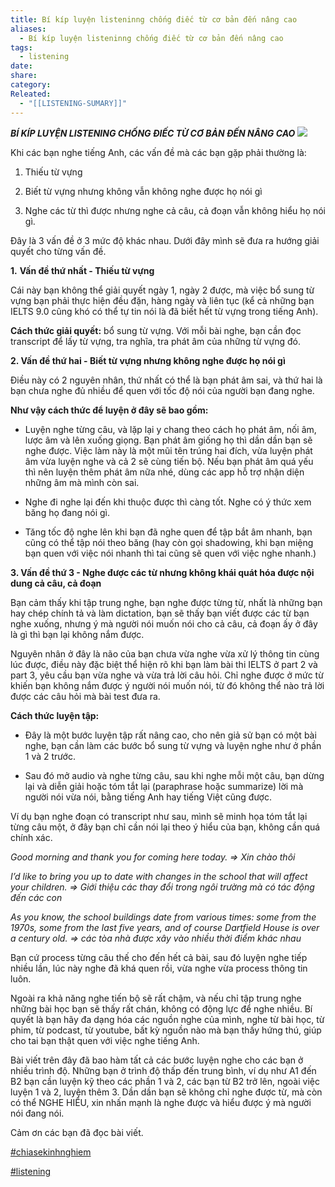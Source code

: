 ```yaml
---
title: Bí kíp luyện listeninng chống điếc từ cơ bản đến nâng cao
aliases:
  - Bí kíp luyện listeninng chống điếc từ cơ bản đến nâng cao
tags:
  - listening
date: 
share: 
category: 
Releated:
  - "[[LISTENING-SUMARY]]"
---
```

_**BÍ KÍP LUYỆN LISTENING CHỐNG ĐIẾC TỪ CƠ BẢN ĐẾN NÂNG CAO**_
![](https://i.imgur.com/NeecmY5.png#center)

Khi các bạn nghe tiếng Anh, các vấn đề mà các bạn gặp phải thường là:

1. Thiếu từ vựng
    
2. Biết từ vựng nhưng không vẫn không nghe được họ nói gì
    
3. Nghe các từ thì được nhưng nghe cả câu, cả đoạn vẫn không hiểu họ nói gì.
    

Đây là 3 vấn đề ở 3 mức độ khác nhau. Dưới đây mình sẽ đưa ra hướng giải quyết cho từng vấn đề.

**1.** **Vấn đề thứ nhất - Thiếu từ vựng**

Cái này bạn không thể giải quyết ngày 1, ngày 2 được, mà việc bổ sung từ vựng bạn phải thực hiện đều đặn, hàng ngày và liên tục (kể cả những bạn IELTS 9.0 cũng khó có thể tự tin nói là đã biết hết từ vựng trong tiếng Anh).

**Cách thức giải quyết:** bổ sung từ vựng. Với mỗi bài nghe, bạn cần đọc transcript để lấy từ vựng, tra nghĩa, tra phát âm của những từ vựng đó.

**2. Vấn đề thứ hai - Biết từ vựng nhưng không nghe được họ nói gì**

Điều này có 2 nguyên nhân, thứ nhất có thể là bạn phát âm sai, và thứ hai là bạn chưa nghe đủ nhiều để quen với tốc độ nói của người bạn đang nghe.

**Như vậy cách thức để luyện ở đây sẽ bao gồm:**

- Luyện nghe từng câu, và lặp lại y chang theo cách họ phát âm, nối âm, lược âm và lên xuống giọng. Bạn phát âm giống họ thì dần dần bạn sẽ nghe được. Việc làm này là một mũi tên trúng hai đích, vừa luyện phát âm vừa luyện nghe và cả 2 sẽ cùng tiến bộ. Nếu bạn phát âm quá yếu thì nên luyện thêm phát âm nữa nhé, dùng các app hỗ trợ nhận diện những âm mà mình còn sai.
    
- Nghe đi nghe lại đến khi thuộc được thì càng tốt. Nghe có ý thức xem băng họ đang nói gì.
    
- Tăng tốc độ nghe lên khi bạn đã nghe quen để tập bắt âm nhanh, bạn cũng có thể tập nói theo băng (hay còn gọi shadowing, khi bạn miệng bạn quen với việc nói nhanh thì tai cũng sẽ quen với việc nghe nhanh.)
    

**3. Vấn đề thứ 3 - Nghe được các từ nhưng không khái quát hóa được nội dung cả câu, cả đoạn**

Bạn cảm thấy khi tập trung nghe, bạn nghe được từng từ, nhất là những bạn hay chép chính tả và làm dictation, bạn sẽ thấy bạn viết được các từ bạn nghe xuống, nhưng ý mà người nói muốn nói cho cả câu, cả đoạn ấy ở đây là gì thì bạn lại không nắm được.

Nguyên nhân ở đây là não của bạn chưa vừa nghe vừa xử lý thông tin cùng lúc được, điều này đặc biệt thể hiện rõ khi bạn làm bài thi IELTS ở part 2 và part 3, yêu cầu bạn vừa nghe và vừa trả lời câu hỏi. Chỉ nghe được ở mức từ khiến bạn không nắm được ý người nói muốn nói, từ đó không thể nào trả lời được các câu hỏi mà bài test đưa ra.

**Cách thức luyện tập:**

- Đây là một bước luyện tập rất nâng cao, cho nên giả sử bạn có một bài nghe, bạn cần làm các bước bổ sung từ vựng và luyện nghe như ở phần 1 và 2 trước.
    
- Sau đó mở audio và nghe từng câu, sau khi nghe mỗi một câu, bạn dừng lại và diễn giải hoặc tóm tắt lại (paraphrase hoặc summarize) lời mà người nói vừa nói, bằng tiếng Anh hay tiếng Việt cũng được.
    

Ví dụ bạn nghe đoạn có transcript như sau, mình sẽ minh họa tóm tắt lại từng câu một, ở đây bạn chỉ cần nói lại theo ý hiểu của bạn, không cần quá chính xác.

_Good morning and thank you for coming here today. ⇒ Xin chào thôi_

_I’d like to bring you up to date with changes in the school that will affect your children. ⇒ Giới thiệu các thay đổi trong ngôi trường mà có tác động đến các con_

_As you know, the school buildings date from various times: some from the 1970s, some from the last five years, and of course Dartfield House is over a century old. ⇒ các tòa nhà được xây vào nhiều thời điểm khác nhau_

Bạn cứ process từng câu thế cho đến hết cả bài, sau đó luyện nghe tiếp nhiều lần, lúc này nghe đã khá quen rồi, vừa nghe vừa process thông tin luôn.

Ngoài ra khả năng nghe tiến bộ sẽ rất chậm, và nếu chỉ tập trung nghe những bài học bạn sẽ thấy rất chán, không có động lực để nghe nhiều. Bí quyết là bạn hãy đa dạng hóa các nguồn nghe của mình, nghe từ bài học, từ phim, từ podcast, từ youtube, bất kỳ nguồn nào mà bạn thấy hứng thú, giúp cho tai bạn thật quen với việc nghe tiếng Anh.

Bài viết trên đây đã bao hàm tất cả các bước luyện nghe cho các bạn ở nhiều trình độ. Những bạn ở trình độ thấp đến trung bình, ví dụ như A1 đến B2 bạn cần luyện kỹ theo các phần 1 và 2, các bạn từ B2 trở lên, ngoài việc luyện 1 và 2, luyện thêm 3. Dần dần bạn sẽ không chỉ nghe được từ, mà còn có thể NGHE HIỂU, xin nhấn mạnh là nghe được và hiểu được ý mà người nói đang nói.

Cảm ơn các bạn đã đọc bài viết.

[#chiasekinhnghiem](https://www.facebook.com/hashtag/chiasekinhnghiem?__eep__=6&__cft__[0]=AZVv87Q9e11KeAGe2suxCNoZnYfbtWgYPsmH6G9uQOyiTF8fQId7147vM-5Xt2tXd1sB-8DZBpm8ylGhkxX1tz5lJo9-CSl_8O4PbEU0i26QtaabMWEtsL3rhSdXv_c-2Z7vQAaA_u8lr-9QMll1tV8YaXB-H59z4nwTjtDIx-WJH_cwMsefHZSWyTCo80ZbDL0&__tn__=*NK-R)

[#listening](https://www.facebook.com/hashtag/listening?__eep__=6&__cft__[0]=AZVv87Q9e11KeAGe2suxCNoZnYfbtWgYPsmH6G9uQOyiTF8fQId7147vM-5Xt2tXd1sB-8DZBpm8ylGhkxX1tz5lJo9-CSl_8O4PbEU0i26QtaabMWEtsL3rhSdXv_c-2Z7vQAaA_u8lr-9QMll1tV8YaXB-H59z4nwTjtDIx-WJH_cwMsefHZSWyTCo80ZbDL0&__tn__=*NK-R)